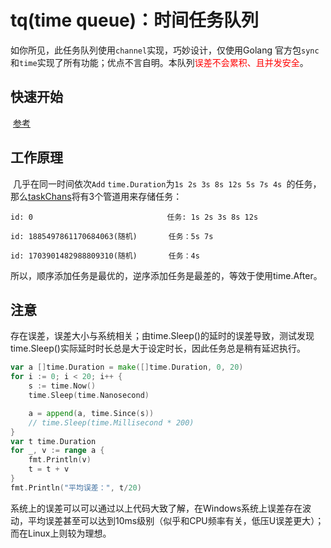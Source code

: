 # tq(time queue)：时间任务队列

​			如你所见，此任务队列使用`channel`实现，巧妙设计，仅使用Golang 官方包`sync`和`time`实现了所有功能；优点不言自明。本队列<font style="color:red">误差不会累积、且并发安全</font>。

## **快速开始**

​		[参考](https://github.com/lysShub/tq/blob/master/test/test.go)

## 工作原理

​		几乎在同一时间依次`Add` `time.Duration`为`1s 2s 3s 8s 12s 5s 7s 4s `的任务，那么[taskChans](https://github.com/lysShub/tq/blob/master/tq.go#L19)将有3个管道用来存储任务：

```shell
id: 0                              任务: 1s 2s 3s 8s 12s
```

```shell
id: 1885497861170684063(随机)       任务：5s 7s
```

```shell
id: 1703901482988809310(随机)       任务：4s
```

​		所以，顺序添加任务是最优的，逆序添加任务是最差的，等效于使用time.After。

## 注意

​		存在误差，误差大小与系统相关；由time.Sleep()的延时的误差导致，测试发现time.Sleep()实际延时时长总是大于设定时长，因此任务总是稍有延迟执行。

```go
var a []time.Duration = make([]time.Duration, 0, 20)
for i := 0; i < 20; i++ {
	s := time.Now()
	time.Sleep(time.Nanosecond)

	a = append(a, time.Since(s))
    // time.Sleep(time.Millisecond * 200)
}
var t time.Duration
for _, v := range a {
	fmt.Println(v)
	t = t + v
}
fmt.Println("平均误差：", t/20)
```

​	系统上的误差可以可以通过以上代码大致了解，在Windows系统上误差存在波动，平均误差甚至可以达到10ms级别（似乎和CPU频率有关，低压U误差更大）；而在Linux上则较为理想。

